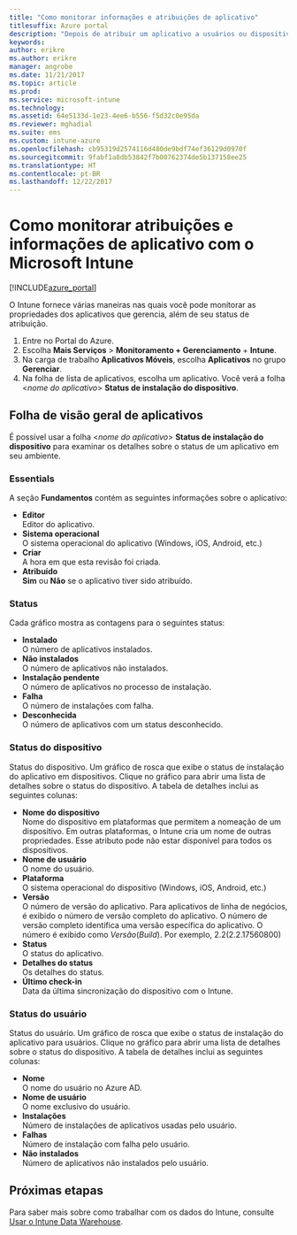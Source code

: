 ```yaml
---
title: "Como monitorar informações e atribuições de aplicativo"
titlesuffix: Azure portal
description: "Depois de atribuir um aplicativo a usuários ou dispositivos, use essas informações para ajudar a monitorar seu status."
keywords: 
author: erikre
ms.author: erikre
manager: angrobe
ms.date: 11/21/2017
ms.topic: article
ms.prod: 
ms.service: microsoft-intune
ms.technology: 
ms.assetid: 64e5133d-1e23-4ee6-b556-f5d32c0e95da
ms.reviewer: mghadial
ms.suite: ems
ms.custom: intune-azure
ms.openlocfilehash: cb95319d2574116d480de9bdf74ef36129d0970f
ms.sourcegitcommit: 9fabf1a8db53842f7b00762374de5b137158ee25
ms.translationtype: HT
ms.contentlocale: pt-BR
ms.lasthandoff: 12/22/2017
---
```

# <a name="how-to-monitor-app-information-and-assignments-with-microsoft-intune"></a>Como monitorar atribuições e informações de aplicativo com o Microsoft Intune

[!INCLUDE[azure_portal](./includes/azure_portal.md)]

O Intune fornece várias maneiras nas quais você pode monitorar as propriedades dos aplicativos que gerencia, além de seu status de atribuição.

1. Entre no Portal do Azure.
2. Escolha **Mais Serviços** > **Monitoramento + Gerenciamento** + **Intune**.
3. Na carga de trabalho **Aplicativos Móveis**, escolha **Aplicativos** no grupo **Gerenciar**.
5. Na folha de lista de aplicativos, escolha um aplicativo. Você verá a folha <*nome do aplicativo*> **Status de instalação do dispositivo**.

## <a name="app-overview-blade"></a>Folha de visão geral de aplicativos

É possível usar a folha <*nome do aplicativo*> **Status de instalação do dispositivo** para examinar os detalhes sobre o status de um aplicativo em seu ambiente.

### <a name="essentials"></a>Essentials

A seção **Fundamentos** contém as seguintes informações sobre o aplicativo:

 - **Editor**  
Editor do aplicativo.
 - **Sistema operacional**  
O sistema operacional do aplicativo (Windows, iOS, Android, etc.)
 - **Criar**  
A hora em que esta revisão foi criada.
 - **Atribuído**  
**Sim** ou **Não** se o aplicativo tiver sido atribuído.

### <a name="status"></a>Status
Cada gráfico mostra as contagens para o seguintes status:

 - **Instalado**  
O número de aplicativos instalados.
 - **Não instalados**  
O número de aplicativos não instalados.
 - **Instalação pendente**  
O número de aplicativos no processo de instalação.
 - **Falha**  
O número de instalações com falha.
 - **Desconhecida**  
O número de aplicativos com um status desconhecido.

### <a name="device-status"></a>Status do dispositivo

Status do dispositivo. Um gráfico de rosca que exibe o status de instalação do aplicativo em dispositivos. Clique no gráfico para abrir uma lista de detalhes sobre o status do dispositivo. A tabela de detalhes inclui as seguintes colunas:

 - **Nome do dispositivo**  
Nome do dispositivo em plataformas que permitem a nomeação de um dispositivo. Em outras plataformas, o Intune cria um nome de outras propriedades. Esse atributo pode não estar disponível para todos os dispositivos.
 - **Nome de usuário**  
O nome do usuário.
 - **Plataforma**  
O sistema operacional do dispositivo (Windows, iOS, Android, etc.)
 - **Versão**  
O número de versão do aplicativo. Para aplicativos de linha de negócios, é exibido o número de versão completo do aplicativo. O número de versão completo identifica uma versão específica do aplicativo. O número é exibido como _Versão_(_Build_). Por exemplo, 2.2(2.2.17560800)
 - **Status**  
O status do aplicativo.
 - **Detalhes do status**  
Os detalhes do status.
 - **Último check-in**  
Data da última sincronização do dispositivo com o Intune.


### <a name="user-status"></a>Status do usuário

Status do usuário. Um gráfico de rosca que exibe o status de instalação do aplicativo para usuários. Clique no gráfico para abrir uma lista de detalhes sobre o status do dispositivo. A tabela de detalhes inclui as seguintes colunas:
 - **Nome**  
O nome do usuário no Azure AD.
 - **Nome de usuário**  
O nome exclusivo do usuário.
 - **Instalações**  
Número de instalações de aplicativos usadas pelo usuário.
 - **Falhas**  
Número de instalação com falha pelo usuário.
 - **Não instalados**  
Número de aplicativos não instalados pelo usuário.


## <a name="next-steps"></a>Próximas etapas

Para saber mais sobre como trabalhar com os dados do Intune, consulte [Usar o Intune Data Warehouse](reports-nav-create-intune-reports.md).
